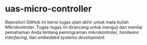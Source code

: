 # uas-micro-controller
Repositori GitHub ini berisi tugas ujian akhir untuk mata kuliah Mikrokontroler. Tugas-tugas ini dirancang untuk menguji dan menilai pemahaman Anda tentang pemrograman mikrokontroler,  *hardware interfacing*, dan *embedded systems development*.
